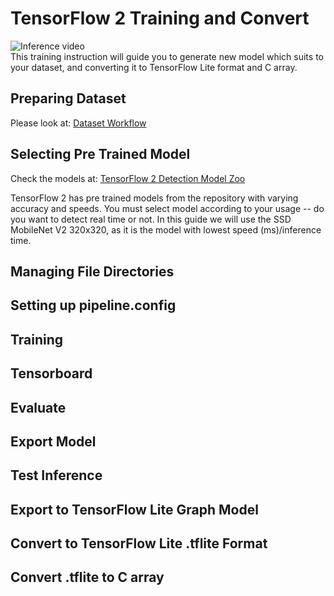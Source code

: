 # TensorFlow 2 Training and Convert
![Inference video](https://github.com/rizkymille/rasendriya-auav-ui/blob/main/tensorflow/inference.gif)  
This training instruction will guide you to generate new model which suits to your dataset, and converting it to TensorFlow Lite format and C array.
## Preparing Dataset
Please look at: [Dataset Workflow](https://github.com/rizkymille/rasendriya-auav-ui/blob/main/datasets/DATASET_WORKFLOW.md)
## Selecting Pre Trained Model
Check the models at: [TensorFlow 2 Detection Model Zoo](https://github.com/tensorflow/models/blob/master/research/object_detection/g3doc/tf2_detection_zoo.md)

TensorFlow 2 has pre trained models from the repository with varying accuracy and speeds. You must select model according to your usage -- do you want to detect real time or not. In this guide we will use the SSD MobileNet V2 320x320, as it is the model with lowest speed (ms)/inference time.
## Managing File Directories
## Setting up pipeline.config
## Training
## Tensorboard
## Evaluate
## Export Model
## Test Inference
## Export to TensorFlow Lite Graph Model
## Convert to TensorFlow Lite .tflite Format
## Convert .tflite to C array

